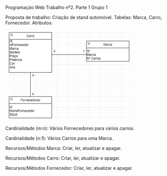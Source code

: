 Programação Web
Trabalho nº2. Parte 1
Grupo 1

Proposta de trabalho: Criação de stand automóvel.
Tabelas: Marca, Carro, Fornecedor.
Atributos:


![An alternative description](images/Estrutura.png)


Cardinalidade (m:n): Vários Fornecedores para vários carros.

Cardinalidade (n:1): Vários Carros para uma Marca.

Recursos/Métodos Marca: Criar, ler, atualizar e apagar.

Recursos/Métodos Carro: Criar, ler, atualizar e apagar.

Recursos/Métodos Fornecedor: Criar, ler, atualizar e apagar.

